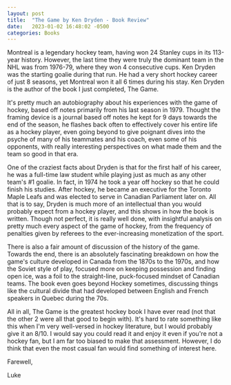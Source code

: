 ```yaml
---
layout: post
title:  "The Game by Ken Dryden - Book Review"
date:   2023-01-02 16:48:02 -0500
categories: Books
---
```

Montreal is a legendary hockey team, having won 24 Stanley cups in its 113-year history. However, the last time they were truly the dominant team in the NHL was from 1976-79, where they won 4 consecutive cups. Ken Dryden was the starting goalie during that run. He had a very short hockey career of just 8 seasons, yet Montreal won it all 6 times during his stay. Ken Dryden is the author of the book I just completed, The Game.

It's pretty much an autobiography about his experiences with the game of hockey, based off notes primarily from his last season in 1979. Thought the framing device is a journal based off notes he kept for 9 days towards the end of the season, he flashes back often to effectively cover his entire life as a hockey player, even going beyond to give poignant dives into the psyche of many of his teammates and his coach, even some of his opponents, with really interesting perspectives on what made them and the team so good in that era. 

One of the craziest facts about Dryden is that for the first half of his career, he was a full-time law student while playing just as much as any other team's #1 goalie. In fact, in 1974 he took a year off hockey so that he could finish his studies. After hockey, he became an executive for the Toronto Maple Leafs and was elected to serve in Canadian Parliament later on. All that is to say, Dryden is much more of an intellectual than you would probably expect from a hockey player, and this shows in how the book is written. Though not perfect, it is really well done, with insightful analysis on pretty much every aspect of the game of hockey, from the frequency of penalties given by referees to the ever-increasing monetization of the sport. 

There is also a fair amount of discussion of the history of the game. Towards the end, there is an absolutely fascinating breakdown on how the game's culture developed in Canada from the 1870s to the 1970s, and how the Soviet style of play, focused more on keeping possession and finding open ice, was a foil to the straight-line, puck-focused mindset of Canadian teams. The book even goes beyond Hockey sometimes, discussing things like the cultural divide that had developed between English and French speakers in Quebec during the 70s.  

All in all, The Game is the greatest hockey book I have ever read (not that the other 2 were all that good to begin with). It's hard to rate something like this when I'm very well-versed in hockey literature, but I would probably give it an 8/10. I would say you could read it and enjoy it even if you're not a hockey fan, but I am far too biased to make that assessment. However, I do think that even the most casual fan would find something of interest here. 

Farewell,

Luke